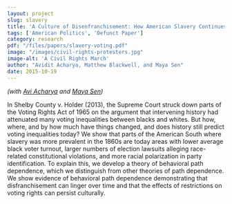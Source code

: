 ```yaml
---
layout: project
slug: slavery
title: 'A Culture of Disenfranchisement: How American Slavery Continues to Affect Voting Behavior'
tags: ['American Politics', 'Defunct Paper'] 
category: research
pdf: "/files/papers/slavery-voting.pdf"
image: "/images/civil-rights-protesters.jpg"
image-alt: 'A Civil Rights March'
author: "Avidit Acharya, Matthew Blackwell, and Maya Sen"
date: 2015-10-19
---
```


*(with [Avi Acharya][] and [Maya Sen][])*

In Shelby County v. Holder (2013), the Supreme Court struck down parts of the Voting Rights Act of 1965 on the argument that  intervening history had attenuated many voting inequalities between blacks and whites. But how, where, and by how much have things changed, and does history still predict voting inequalities today? We show that parts of the American South where slavery was more prevalent in the 1860s are today areas with lower average black voter turnout, larger numbers of election lawsuits alleging race-related constitutional violations, and more racial polarization in party identification. To explain this, we develop a theory of behavioral path dependence, which we distinguish from other theories of path dependence. We show evidence of behavioral path dependence demonstrating that disfranchisement can linger over time and that the effects of restrictions on voting rights can persist culturally. 

[sens]:  http://www.mattblackwell.org/files/papers/slavery-voting.pdf
[Avi Acharya]: http://stanford.edu/~avidit/
[Maya Sen]: https://scholar.harvard.edu/msen
